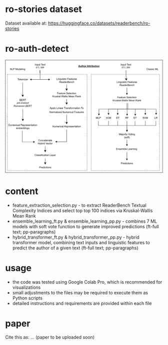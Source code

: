 # ro-stories dataset

Dataset available at: https://huggingface.co/datasets/readerbench/ro-stories

# ro-auth-detect

![AA](https://github.com/readerbench/ro-auth-detect/blob/f555ac300ee4f4f24680e7d34392aeeccf72790e/AA-method.png)

# content

- feature_extraction_selection.py - to extract ReaderBench Textual Complexity Indices and select top top 100 indices via Kruskal-Wallis Mean Rank
- ensemble_learning_ft.py & ensemble_learning_pp.py - combines 7 ML models with soft vote function to generate improved predictions (ft-full text; pp-paragraphs)
- hybrid_transformer_ft.py & hybrid_transformer_pp.py - hybrid transformer model, combining text inputs and linguistic features to predict the author of a given text (ft-full text; pp-paragraphs)

# usage

- the code was tested using Google Colab Pro, which is recommended for visualizations
- small adjustments to the files may be required to execute them as Python scripts
- detailed instructions and requirements are provided within each file


# paper

Cite this as: ...
(paper to be uploaded soon)
